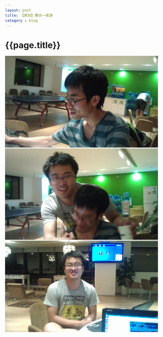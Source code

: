 ```yaml
---
layout: post
title: 【原创】腾讯一夜游
category : blog
---
```


{{page.title}}
===========================

<img src = '/images/photo/life/2013-5-16-0.jpg' >
<br/>
<img src ='/images/photo/life/2013-5-16-1.jpg' >
<br/>
<img src ='/images/photo/life/2013-5-16-2.jpg' >
<br/>

